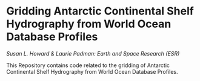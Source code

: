 # Gridding Antarctic Continental Shelf Hydrography from World Ocean Database Profiles
<i>Susan L. Howard & Laurie Padman: Earth and Space Research (ESR)</i>

This Repository contains code related to the gridding of Antarctic Continental Shelf Hydrography from World Ocean Database Profiles.





